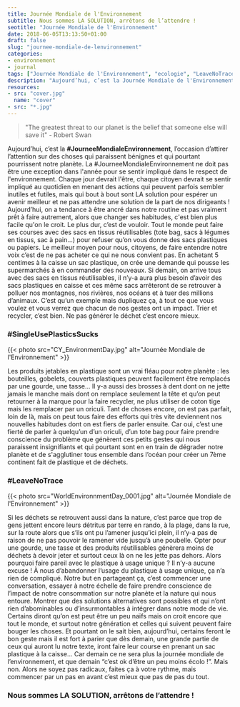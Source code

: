 ```yaml
---
title: Journée Mondiale de l'Environnement
subtitle: Nous sommes LA SOLUTION, arrêtons de l’attendre !
seotitle: "Journée Mondiale de l'Environnement"
date: 2018-06-05T13:13:50+01:00
draft: false
slug: "journee-mondiale-de-lenvironnement"
categories:
- environnement
- journal
tags: ["Journée Mondiale de l'Environnement", "ecologie", "LeaveNoTrace", "Leave No trace", "environnement", "avenir"]
description: "Aujourd’hui, c’est la Journée Mondiale de l'Environnement, l’occasion d’attirer l’attention sur des choses qui paraissent bénignes et qui pourtant pourrissent notre planète."
resources:
- src: "cover.jpg"
  name: "cover"
- src: "*.jpg"
---
```


> "The greatest threat to our planet is the belief that someone else will save it" - Robert Swan

Aujourd’hui, c’est la **#JourneeMondialeEnvironnement**, l’occasion d’attirer l’attention sur des choses qui paraissent bénignes et qui pourtant pourrissent notre planète. La #JourneeMondialeEnvironnement ne doit pas être une exception dans l'année pour se sentir impliqué dans le respect de l'environnement. Chaque jour devrait l'être, chaque citoyen devrait se sentir impliqué au quotidien en menant des actions qui peuvent parfois sembler inutiles et futiles, mais qui bout à bout sont LA solution pour espérer un avenir meilleur et ne pas attendre une solution de la part de nos dirigeants ! Aujourd’hui, on a tendance à être ancré dans notre routine et pas vraiment prêt à faire autrement, alors que changer ses habitudes, c'est bien plus facile qu'on le croit. Le plus dur, c’est de vouloir. Tout le monde peut faire ses courses avec des sacs en tissus réutilisables (tote bag, sacs à légumes en tissus, sac à pain…) pour refuser qu’on vous donne des sacs plastiques ou papiers. Le meilleur moyen pour nous, citoyens, de faire entendre notre voix c’est de ne pas acheter ce qui ne nous convient pas. En achetant 5 centimes à la caisse un sac plastique, on crée une demande qui pousse les supermarchés à en commander des nouveaux. Si demain, on arrive tous avec des sacs en tissus réutilisables, il n’y-a aura plus besoin d’avoir des sacs plastiques en caisse et ces même sacs arrêteront de se retrouver à polluer nos montagnes, nos rivières, nos océans et à tuer des millions d’animaux. C’est qu’un exemple mais dupliquez ça, à tout ce que vous voulez et vous verrez que chacun de nos gestes ont un impact. Trier et recycler, c’est bien. Ne pas générer le déchet c’est encore mieux.

### #SingleUsePlasticsSucks

{{< photo src="CY_EnvironmentDay.jpg" alt="Journée Mondiale de l'Environnement" >}}

Les produits jetables en plastique sont un vrai fléau pour notre planète : les bouteilles, gobelets, couverts plastiques peuvent facilement être remplacés par une gourde, une tasse… Il y-a aussi des brosses à dent dont on ne jette jamais le manche mais dont on remplace seulement la tête et qu’on peut retourner à la marque pour la faire recycler, ne plus utiliser de coton tige mais les remplacer par un oriculi. Tant de choses encore, on est pas parfait, loin de là, mais on peut tous faire des efforts qui très vite deviennent nos nouvelles habitudes dont on est fiers de parler ensuite. Car oui, c’est une fierté de parler à quelqu’un d’un oriculi, d’un tote bag pour faire prendre conscience du problème que génèrent ces petits gestes qui nous paraissent insignifiants et qui pourtant sont en en train de dégrader notre planète et de s'agglutiner tous ensemble dans l’océan pour créer un 7ème continent fait de plastique et de déchets.

### #LeaveNoTrace

{{< photo src="WorldEnvironnmentDay_0001.jpg" alt="Journée Mondiale de l'Environnement" >}}

Si les déchets se retrouvent aussi dans la nature, c’est parce que trop de gens jettent encore leurs détritus par terre en rando, à la plage, dans la rue, sur la route alors que s’ils ont pu l’amener jusqu’ici plein, il n’y-a pas de raison de ne pas pouvoir le ramener vide jusqu’à une poubelle. Opter pour une gourde, une tasse et des produits réutilisables génèrera moins de déchets à devoir jeter et surtout ceux là on ne les jette pas dehors. Alors pourquoi faire pareil avec le plastique à usage unique ? Il n’y-a aucune excuse ! À nous d’abandonner l’usage du plastique à usage unique, ça n’a rien de compliqué. Notre but en partageant ça, c’est commencer une conversation, essayer à notre échelle de faire prendre conscience de l’impact de notre consommation sur notre planète et la nature qui nous entoure. Montrer que des solutions alternatives sont possibles et qui n’ont rien d’abominables ou d’insurmontables à intégrer dans notre mode de vie. Certains diront qu’on est peut être un peu naïfs mais on croit encore que tout le monde, et surtout notre génération et celles qui suivent peuvent faire bouger les choses. Et pourtant on le sait bien, aujourd’hui, certains feront le bon geste mais il est fort à parier que dès demain, une grande partie de ceux qui auront lu notre texte, iront faire leur course en prenant un sac plastique à la caisse… Car demain ce ne sera plus la journée mondiale de l’environnement, et que demain “c’est ok d’être un peu moins écolo !”. Mais non. Alors ne soyez pas radicaux, faites ça à votre rythme, mais commencer par un pas en avant c’est mieux que pas de pas du tout.

### Nous sommes LA SOLUTION, arrêtons de l’attendre !
